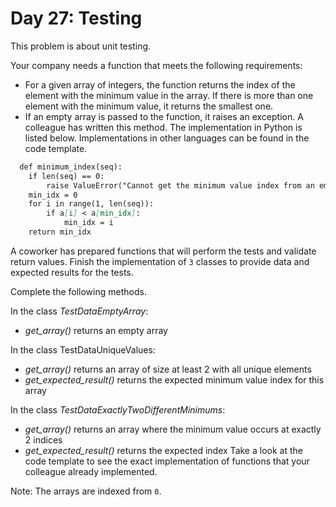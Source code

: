 # Day 27: Testing

This problem is about unit testing.

Your company needs a function that meets the following requirements:
- For a given array of integers, the function returns the index of the element with the minimum value in the array. If there is more than one element with the minimum value, it returns the smallest one. 
- If an empty array is passed to the function, it raises an exception. A colleague has written this method. The implementation in Python is listed below. Implementations in other languages can be found in the code template.
  
```markdown
  def minimum_index(seq):
    if len(seq) == 0:
        raise ValueError("Cannot get the minimum value index from an empty sequence")
    min_idx = 0 
    for i in range(1, len(seq)):
        if a[i] < a[min_idx]:
            min_idx = i 
    return min_idx
```

A coworker has prepared functions that will perform the tests and validate return values. Finish the implementation of `3` classes to provide data and expected results for the tests.

Complete the following methods.

In the class *TestDataEmptyArray*:

- *get_array()* returns an empty array 
  
In the class TestDataUniqueValues:

- *get_array()* returns an array of size at least 2 with all unique elements 
- *get_expected_result()* returns the expected minimum value index for this array 
  
In the class *TestDataExactlyTwoDifferentMinimums*:

- *get_array()* returns an array where the minimum value occurs at exactly 2 indices 
- *get_expected_result()* returns the
expected index Take a look at the code template to see the exact implementation of functions that your colleague already
implemented.

Note: The arrays are indexed from `0`.
